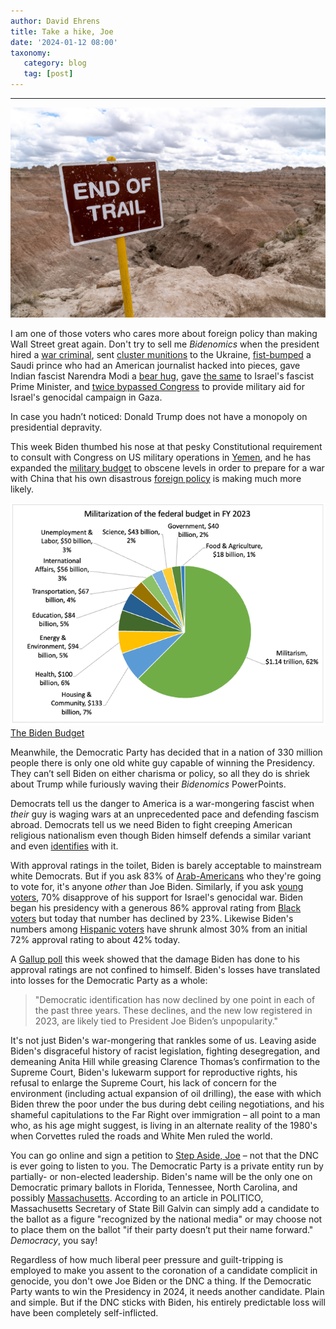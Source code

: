```yaml
---
author: David Ehrens
title: Take a hike, Joe
date: '2024-01-12 08:00'
taxonomy:
   category: blog
   tag: [post]
---
```

---
 
![](trail.jpg)

I am one of those voters who cares more about foreign policy than making Wall Street great again. Don't try to sell me *Bidenomics* when the president hired a [war criminal](https://www.motherjones.com/politics/2023/07/elliott-abrams-war-biden-white-house-bipartisanship/), sent [cluster munitions](https://www.cnn.com/2023/07/07/politics/cluster-munitions/index.html) to the Ukraine, [fist-bumped](https://www.cnn.com/2022/07/17/politics/joe-biden-fist-bump-mbs-mohammed-bin-salman-white-house/index.html) a Saudi prince who had an American journalist hacked into pieces, gave Indian fascist Narendra Modi a [bear hug](https://foreignpolicy.com/2023/06/22/biden-india-relationship-quad/), gave [the same](https://www.thenation.com/article/world/biden-netanyahu-bear-hug-disaster/) to Israel's fascist Prime Minister, and [twice bypassed Congress](https://www.cnn.com/2023/12/29/politics/biden-congress-israel-military-aid/index.html) to provide military aid for Israel's genocidal campaign in Gaza. 

In case you hadn’t noticed: Donald Trump does not have a monopoly on presidential depravity.

This week Biden thumbed his nose at that pesky Constitutional requirement to consult with Congress on US military operations in [Yemen](https://theintercept.com/2024/01/11/biden-yemen-strikes-congress-constitution/), and he has expanded the [military budget](https://www.bloomberg.com/news/features/2024-01-09/if-china-invades-taiwan-it-would-cost-world-economy-10-trillion) to obscene levels in order to prepare for a war with China that his own disastrous [foreign policy](https://www.nytimes.com/2021/03/29/world/asia/china-us-russia.html) is making much more likely.

![](budget.png)
[The Biden Budget](https://www.nationalpriorities.org/analysis/2023/warfare-state-how-funding-militarism-compromises-our-welfare/)

Meanwhile, the Democratic Party has decided that in a nation of 330 million people there is only one old white guy capable of winning the Presidency. They can’t sell Biden on either charisma or policy, so all they do is shriek about Trump while furiously waving their *Bidenomics* PowerPoints.

Democrats tell us the danger to America is a war-mongering fascist when *their* guy is waging wars at an unprecedented pace and defending fascism abroad. Democrats tell us we need Biden to fight creeping American religious nationalism even though Biden himself defends a similar variant and even [identifies](https://www.reuters.com/world/us/i-am-zionist-how-joe-bidens-lifelong-bond-with-israel-shapes-war-policy-2023-10-21/) with it.

With approval ratings in the toilet, Biden is barely acceptable to mainstream white Democrats. But if you ask 83% of [Arab-Americans](https://www.reuters.com/world/us/arab-american-support-biden-democrats-plummets-over-israel-poll-2023-10-31/) who they're going to vote for, it's anyone *other* than Joe Biden. Similarly, if you ask [young voters](https://www.nbcnews.com/politics/2024-election/young-voters-explain-re-bailing-biden-whether-d-come-back-rcna130186), 70% disapprove of his support for Israel's genocidal war. Biden began his presidency with a generous 86% approval rating from [Black voters](https://abcnews.go.com/538/biden-losing-support-people-color/story?id=105272263) but today that number has declined by 23%. Likewise Biden's numbers among [Hispanic voters](https://abcnews.go.com/538/biden-losing-support-people-color/story?id=105272263) have shrunk almost 30% from an initial 72% approval rating to about 42% today.

A [Gallup poll](https://news.gallup.com/poll/548459/independent-party-tied-high-democratic-new-low.aspx) this week showed that the damage Biden has done to his approval ratings are not confined to himself. Biden's losses have translated into losses for the Democratic Party as a whole:

> "Democratic identification has now declined by one point in each of the past three years. These declines, and the new low registered in 2023, are likely tied to President Joe Biden’s unpopularity."

It's not just Biden's war-mongering that rankles some of us. Leaving aside Biden's disgraceful history of racist legislation, fighting desegregation, and demeaning Anita Hill while greasing Clarence Thomas’s confirmation to the Supreme Court, Biden's lukewarm support for reproductive rights, his refusal to enlarge the Supreme Court, his lack of concern for the environment (including actual expansion of oil drilling), the ease with which Biden threw the poor under the bus during debt ceiling negotiations, and his shameful capitulations to the Far Right over immigration – all point to a man who, as his age might suggest, is living in an alternate reality of the 1980's when Corvettes ruled the roads and White Men ruled the world.

You can go online and sign a petition to [Step Aside, Joe](https://rootsaction.salsalabs.org/step-aside-joe) – not that the DNC is ever going to listen to you. The Democratic Party is a private entity run by partially- or non-elected leadership. Biden's name will be the only one on Democratic primary ballots in Florida, Tennessee, North Carolina, and possibly [Massachusetts](https://www.politico.com/news/2023/12/20/williamson-ballot-access-massachusetts-00132727). According to an article in POLITICO, Massachusetts Secretary of State Bill Galvin can simply add a candidate to the ballot as a figure "recognized by the national media" or may choose not to place them on the ballot "if their party doesn’t put their name forward." *Democracy*, you say!

Regardless of how much liberal peer pressure and guilt-tripping is employed to make you assent to the coronation of a candidate complicit in genocide, you don't owe Joe Biden or the DNC a thing. If the Democratic Party wants to win the Presidency in 2024, it needs another candidate. Plain and simple. But if the DNC sticks with Biden, his entirely predictable loss will have been completely self-inflicted.
